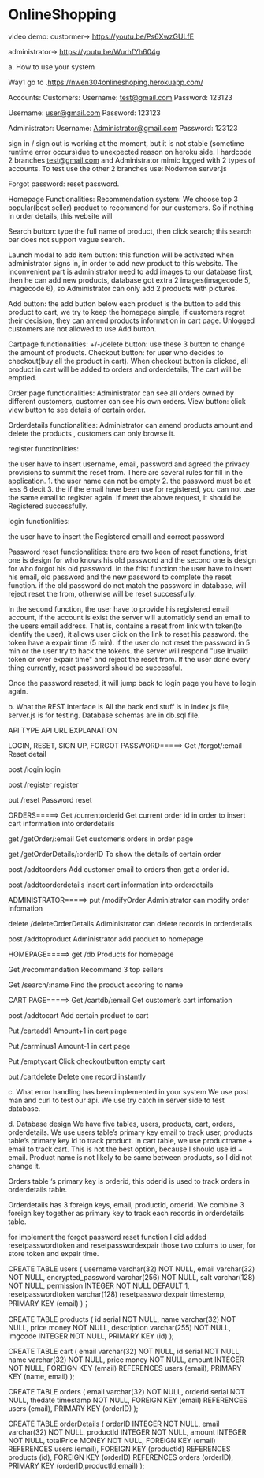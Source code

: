 # OnlineShopping
video demo:
custormer->
https://youtu.be/Ps6XwzGULfE   

administrator->
https://youtu.be/WurhfYh604g
		 	 	 		
			
				
					
a. How to use your system

Way1 go to .https://nwen304onlineshoping.herokuapp.com/


Accounts: 
Customers:
Username: test@gmail.com
Password: 123123

Username: user@gmail.com
Password: 123123

Administrator:
Username: Administrator@gmail.com
Password: 123123


sign in / sign out is working at the moment, but it is not stable (sometime runtime error occurs)due to unexpected reason on heroku side.  I hardcode 2 branches test@gmail.com and Administrator  mimic logged with 2 types of accounts.
To test use the other 2 branches use:
Nodemon server.js

Forgot password: reset password.

Homepage Functionalities:
Recommendation system: 
We choose top 3 popular(best seller) product to recommend for our customers. So if nothing in order details, this website will 

Search button:  type the full name of product, then click search; this search bar does not support vague search.

Launch modal to add item button:  this function will be activated when administrator signs in, in order to add new product to this website. The inconvenient part is administrator need to add images to our database first,  then he can add new products, database got extra 2 images(imagecode 5, imagecode 6), so Administrator can only add 2 products with pictures.

Add button: the add button below each product is the button to add this product to cart, we try to keep the homepage simple, if customers regret their decision, they can amend products information in cart page.   Unlogged customers are not allowed to use Add button.

Cartpage functionalities:
+/-/delete button:  use these 3 button to change the amount of products.
Checkout button: for user who decides to checkout(buy all the product in cart). When checkout button is clicked, all product in cart will be added to orders and orderdetails, The cart will be emptied.

Order page functionalities:
Administrator can see all orders owned by different customers, customer can see his own orders.
View button: click view button to see details of certain order.

Orderdetails functionalities: 
Administrator can amend products amount and delete the products , customers can only browse it.

register functionlities:

the user have to insert username, email, password and agreed the privacy provisions to summit the reset from. There are several rules for fill in the application. 1. the user name can not be empty 2. the password must be at less 6 decit 3. the if the email have been use for registered, you can not use the same email to register again. If meet the above request, it should be Registered successfully.   

login functionlities:

the user have to insert the Registered emaill and correct password

Password reset functionalities:
there are two keen of reset functions, frist one is design for who knows his old password and the second one is design for who forgot his old password. In the frist function the user have to insert his email, old password and the new password to complete the reset function. if the old password do not match the password in database, will reject reset the from, otherwise will be reset successfully.

In the second function, the user have to provide his registered email account, if the account is exist the server will automaticly send an email to the users email address. That is, contains a reset from link with token(to identify the user), it allows user click on the link to reset his password. the token have a expair time (5 min). if the user do not reset the password in 5 min or the user try to hack the tokens. the server will respond "use Invaild token or over expair time" and reject the reset from. If the user done every thing currently, reset password should be successful.

Once the password reseted, it will jump back to login page you have to login again.


b. What the REST interface is
All the back end stuff is in index.js file, server.js is for testing. 
Database schemas are in db.sql file.


API TYPE
API URL
EXPLANATION


LOGIN, RESET, SIGN UP, FORGOT PASSWORD=====>
Get 
/forgot/:email
Reset detail

post
/login
login

post
/register
register

put
/reset
Password reset


ORDERS=====>
Get 
/currentorderid
Get current order id in order to insert cart information into orderdetails

get
/getOrder/:email
Get customer’s orders in order page

get
/getOrderDetails/:orderID
To show the details of certain order

post
/addtoorders
Add customer email to orders then get a order id.

post
/addtoorderdetails
insert cart information into orderdetails



ADMINISTRATOR=====>
put
/modifyOrder
Administrator can modify order infomation

delete
/deleteOrderDetails
Adiministrator can delete records in orderdetails

post
/addtoproduct
Administrator add product to homepage


HOMEPAGE=====>
get
/db
Products for homepage 

Get 
/recommandation
Recommand 3 top sellers

Get 
/search/:name
Find the product accoring to name


CART PAGE=====>
Get 
/cartdb/:email
Get customer’s cart infomation

post
/addtocart 
Add certain product to cart 

Put 
/cartadd1
Amount+1 in cart page

Put 
/carminus1
Amount-1 in cart page

Put 
/emptycart
Click checkoutbutton empty cart 

put
/cartdelete
Delete one record instantly




c. What error handling has been implemented in your system
We use post man and curl to test our api.
We use try catch in server side to test database.

d. Database design
We have five tables, users, products, cart, orders, orderdetails. 
We use users table’s primary key email to track user, products table’s primary key id to  track product.
In cart table, we use productname + email to track cart. This is not the best option, because I should use id + email. Product name is not likely to be same between products, so I did not change it.

Orders table ‘s primary key is orderid, this oderid is used to track orders in orderdetails table.

Orderdetails has 3 foreign keys, email, productid, orderid. We combine 3 foreign key together as primary key to track each records in orderdetails table.

for implement the forgot password reset function I did added resetpasswordtoken and resetpasswordexpair those two colums to user, for store token and expair time.

				
CREATE TABLE users (
  username varchar(32) NOT NULL,
  email varchar(32) NOT NULL,
  encrypted_password varchar(256) NOT NULL,
  salt varchar(128) NOT NULL,
  permission INTEGER NOT NULL DEFAULT 1,
  resetpasswordtoken varchar(128)
  resetpasswordexpair timestemp,
  PRIMARY KEY (email)
)；


CREATE TABLE products (
  id serial NOT NULL,
  name varchar(32) NOT NULL,
  price money NOT NULL,
  description varchar(255) NOT NULL,
  imgcode INTEGER NOT NULL,
  PRIMARY KEY (id)
);


CREATE TABLE  cart (
  email varchar(32) NOT NULL,
  id serial NOT NULL,
  name varchar(32) NOT NULL,
  price money NOT NULL,
  amount INTEGER NOT NULL,
  FOREIGN KEY (email) REFERENCES users (email),
  PRIMARY KEY (name, email)
);



CREATE TABLE orders (
  email varchar(32) NOT NULL,
  orderid serial NOT NULL,
  thedate timestamp NOT NULL,
  FOREIGN KEY (email) REFERENCES users (email),
  PRIMARY KEY (orderID)
);



CREATE TABLE  orderDetails (
  orderID INTEGER NOT NULL,
  email varchar(32) NOT NULL,
  productId INTEGER NOT NULL,
  amount INTEGER NOT NULL,
  totalPrice MONEY NOT NULL,
  FOREIGN KEY (email) REFERENCES users (email),
  FOREIGN KEY (productId) REFERENCES products (id),
  FOREIGN KEY (orderID) REFERENCES orders (orderID),
  PRIMARY KEY (orderID,productId,email)
);
		


